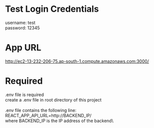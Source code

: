 # Test Login Credentials
username: test\
password: 12345

# App URL
http://ec2-13-232-206-75.ap-south-1.compute.amazonaws.com:3000/

# Required
.env file is required\
create a .env file in root directory of this project\
\
.env file contains the following line:\
REACT_APP_API_URL=http://BACKEND_IP/\
where BACKEND_IP is the IP address of the backend\